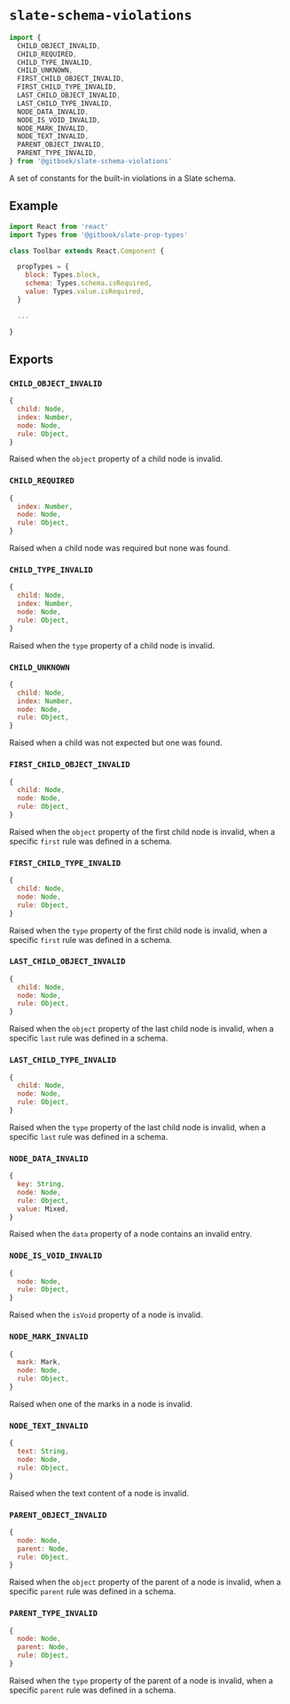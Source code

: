 # `slate-schema-violations`

```js
import {
  CHILD_OBJECT_INVALID,
  CHILD_REQUIRED,
  CHILD_TYPE_INVALID,
  CHILD_UNKNOWN,
  FIRST_CHILD_OBJECT_INVALID,
  FIRST_CHILD_TYPE_INVALID,
  LAST_CHILD_OBJECT_INVALID,
  LAST_CHILD_TYPE_INVALID,
  NODE_DATA_INVALID,
  NODE_IS_VOID_INVALID,
  NODE_MARK_INVALID,
  NODE_TEXT_INVALID,
  PARENT_OBJECT_INVALID,
  PARENT_TYPE_INVALID,
} from '@gitbook/slate-schema-violations'
```

A set of constants for the built-in violations in a Slate schema.

## Example

```js
import React from 'react'
import Types from '@gitbook/slate-prop-types'

class Toolbar extends React.Component {

  propTypes = {
    block: Types.block,
    schema: Types.schema.isRequired,
    value: Types.value.isRequired,
  }

  ...

}
```

## Exports

### `CHILD_OBJECT_INVALID`

```js
{
  child: Node,
  index: Number,
  node: Node,
  rule: Object,
}
```

Raised when the `object` property of a child node is invalid.

### `CHILD_REQUIRED`

```js
{
  index: Number,
  node: Node,
  rule: Object,
}
```

Raised when a child node was required but none was found.

### `CHILD_TYPE_INVALID`

```js
{
  child: Node,
  index: Number,
  node: Node,
  rule: Object,
}
```

Raised when the `type` property of a child node is invalid.

### `CHILD_UNKNOWN`

```js
{
  child: Node,
  index: Number,
  node: Node,
  rule: Object,
}
```

Raised when a child was not expected but one was found.

### `FIRST_CHILD_OBJECT_INVALID`

```js
{
  child: Node,
  node: Node,
  rule: Object,
}
```

Raised when the `object` property of the first child node is invalid, when a specific `first` rule was defined in a schema.

### `FIRST_CHILD_TYPE_INVALID`

```js
{
  child: Node,
  node: Node,
  rule: Object,
}
```

Raised when the `type` property of the first child node is invalid, when a specific `first` rule was defined in a schema.

### `LAST_CHILD_OBJECT_INVALID`

```js
{
  child: Node,
  node: Node,
  rule: Object,
}
```

Raised when the `object` property of the last child node is invalid, when a specific `last` rule was defined in a schema.

### `LAST_CHILD_TYPE_INVALID`

```js
{
  child: Node,
  node: Node,
  rule: Object,
}
```

Raised when the `type` property of the last child node is invalid, when a specific `last` rule was defined in a schema.

### `NODE_DATA_INVALID`

```js
{
  key: String,
  node: Node,
  rule: Object,
  value: Mixed,
}
```

Raised when the `data` property of a node contains an invalid entry.

### `NODE_IS_VOID_INVALID`

```js
{
  node: Node,
  rule: Object,
}
```

Raised when the `isVoid` property of a node is invalid.

### `NODE_MARK_INVALID`

```js
{
  mark: Mark,
  node: Node,
  rule: Object,
}
```

Raised when one of the marks in a node is invalid.

### `NODE_TEXT_INVALID`

```js
{
  text: String,
  node: Node,
  rule: Object,
}
```

Raised when the text content of a node is invalid.

### `PARENT_OBJECT_INVALID`

```js
{
  node: Node,
  parent: Node,
  rule: Object,
}
```

Raised when the `object` property of the parent of a node is invalid, when a specific `parent` rule was defined in a schema.

### `PARENT_TYPE_INVALID`

```js
{
  node: Node,
  parent: Node,
  rule: Object,
}
```

Raised when the `type` property of the parent of a node is invalid, when a specific `parent` rule was defined in a schema.
